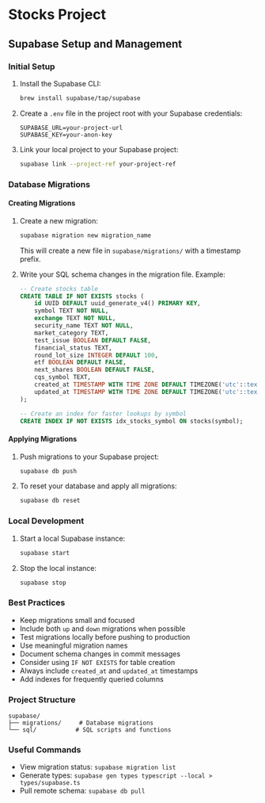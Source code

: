 # Stocks Project

## Supabase Setup and Management

### Initial Setup
1. Install the Supabase CLI:
   ```bash
   brew install supabase/tap/supabase
   ```

2. Create a `.env` file in the project root with your Supabase credentials:
   ```
   SUPABASE_URL=your-project-url
   SUPABASE_KEY=your-anon-key
   ```

3. Link your local project to your Supabase project:
   ```bash
   supabase link --project-ref your-project-ref
   ```

### Database Migrations

#### Creating Migrations
1. Create a new migration:
   ```bash
   supabase migration new migration_name
   ```
   This will create a new file in `supabase/migrations/` with a timestamp prefix.

2. Write your SQL schema changes in the migration file. Example:
   ```sql
   -- Create stocks table
   CREATE TABLE IF NOT EXISTS stocks (
       id UUID DEFAULT uuid_generate_v4() PRIMARY KEY,
       symbol TEXT NOT NULL,
       exchange TEXT NOT NULL,
       security_name TEXT NOT NULL,
       market_category TEXT,
       test_issue BOOLEAN DEFAULT FALSE,
       financial_status TEXT,
       round_lot_size INTEGER DEFAULT 100,
       etf BOOLEAN DEFAULT FALSE,
       next_shares BOOLEAN DEFAULT FALSE,
       cqs_symbol TEXT,
       created_at TIMESTAMP WITH TIME ZONE DEFAULT TIMEZONE('utc'::text, NOW()) NOT NULL,
       updated_at TIMESTAMP WITH TIME ZONE DEFAULT TIMEZONE('utc'::text, NOW()) NOT NULL
   );

   -- Create an index for faster lookups by symbol
   CREATE INDEX IF NOT EXISTS idx_stocks_symbol ON stocks(symbol);
   ```

#### Applying Migrations
1. Push migrations to your Supabase project:
   ```bash
   supabase db push
   ```

2. To reset your database and apply all migrations:
   ```bash
   supabase db reset
   ```

### Local Development
1. Start a local Supabase instance:
   ```bash
   supabase start
   ```

2. Stop the local instance:
   ```bash
   supabase stop
   ```

### Best Practices
- Keep migrations small and focused
- Include both `up` and `down` migrations when possible
- Test migrations locally before pushing to production
- Use meaningful migration names
- Document schema changes in commit messages
- Consider using `IF NOT EXISTS` for table creation
- Always include `created_at` and `updated_at` timestamps
- Add indexes for frequently queried columns

### Project Structure
```
supabase/
├── migrations/     # Database migrations
└── sql/           # SQL scripts and functions
```

### Useful Commands
- View migration status: `supabase migration list`
- Generate types: `supabase gen types typescript --local > types/supabase.ts`
- Pull remote schema: `supabase db pull`
